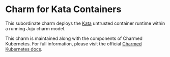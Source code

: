 # Charm for Kata Containers

This subordinate charm deploys the [Kata](https://katacontainers.io/)
untrusted container runtime within a running Juju charm model.  

This charm is maintained along with the components of Charmed Kubernetes. 
For full information, please visit the official [Charmed Kubernetes docs](https://ubuntu.com/kubernetes/docs/charm-kata).
